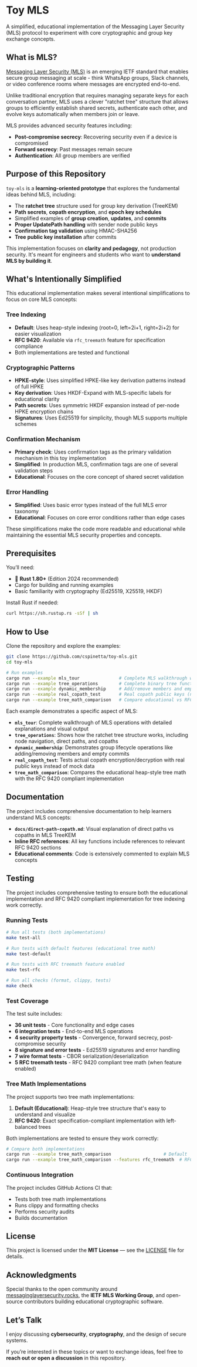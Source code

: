 # Toy MLS

A simplified, educational implementation of the Messaging Layer Security (MLS) protocol to experiment with core cryptographic and group key exchange concepts.

## What is MLS?

[Messaging Layer Security (MLS)](https://messaginglayersecurity.rocks/) is an emerging IETF standard that enables secure group messaging at scale - think WhatsApp groups, Slack channels, or video conference rooms where messages are encrypted end-to-end.

Unlike traditional encryption that requires managing separate keys for each conversation partner, MLS uses a clever "ratchet tree" structure that allows groups to efficiently establish shared secrets, authenticate each other, and evolve keys automatically when members join or leave.

MLS provides advanced security features including:
- **Post-compromise secrecy**: Recovering security even if a device is compromised
- **Forward secrecy**: Past messages remain secure
- **Authentication**: All group members are verified

## Purpose of this Repository

`toy-mls` is a **learning-oriented prototype** that explores the fundamental ideas behind MLS, including:

* The **ratchet tree** structure used for group key derivation (TreeKEM)
* **Path secrets**, **copath encryption**, and **epoch key schedules**
* Simplified examples of **group creation**, **updates**, and **commits**
* **Proper UpdatePath handling** with sender node public keys
* **Confirmation tag validation** using HMAC-SHA256
* **Tree public key installation** after commits

This implementation focuses on **clarity and pedagogy**, not production security.
It's meant for engineers and students who want to **understand MLS by building it**.

## What's Intentionally Simplified

This educational implementation makes several intentional simplifications to focus on core MLS concepts:

### Tree Indexing
- **Default**: Uses heap-style indexing (root=0, left=2i+1, right=2i+2) for easier visualization
- **RFC 9420**: Available via `rfc_treemath` feature for specification compliance
- Both implementations are tested and functional

### Cryptographic Patterns
- **HPKE-style**: Uses simplified HPKE-like key derivation patterns instead of full HPKE
- **Key derivation**: Uses HKDF-Expand with MLS-specific labels for educational clarity
- **Path secrets**: Uses symmetric HKDF expansion instead of per-node HPKE encryption chains
- **Signatures**: Uses Ed25519 for simplicity, though MLS supports multiple schemes

### Confirmation Mechanism
- **Primary check**: Uses confirmation tags as the primary validation mechanism in this toy implementation
- **Simplified**: In production MLS, confirmation tags are one of several validation steps
- **Educational**: Focuses on the core concept of shared secret validation

### Error Handling
- **Simplified**: Uses basic error types instead of the full MLS error taxonomy
- **Educational**: Focuses on core error conditions rather than edge cases

These simplifications make the code more readable and educational while maintaining the essential MLS security properties and concepts.

## Prerequisites

You’ll need:

* 🦀 **Rust 1.80+** (Edition 2024 recommended)
* Cargo for building and running examples
* Basic familiarity with cryptography (Ed25519, X25519, HKDF)

Install Rust if needed:

```bash
curl https://sh.rustup.rs -sSf | sh
```

## How to Use

Clone the repository and explore the examples:

```bash
git clone https://github.com/cspinetta/toy-mls.git
cd toy-mls

# Run examples
cargo run --example mls_tour               # Complete MLS walkthrough with N=3 group
cargo run --example tree_operations        # Complete binary tree functionality and navigation
cargo run --example dynamic_membership     # Add/remove members and empty commits
cargo run --example real_copath_test       # Real copath public keys (not mock keys)
cargo run --example tree_math_comparison   # Compare educational vs RFC tree math
```

Each example demonstrates a specific aspect of MLS:

- **`mls_tour`**: Complete walkthrough of MLS operations with detailed explanations and visual output
- **`tree_operations`**: Shows how the ratchet tree structure works, including node navigation, direct paths, and copaths
- **`dynamic_membership`**: Demonstrates group lifecycle operations like adding/removing members and empty commits
- **`real_copath_test`**: Tests actual copath encryption/decryption with real public keys instead of mock data
- **`tree_math_comparison`**: Compares the educational heap-style tree math with the RFC 9420 compliant implementation

## Documentation

The project includes comprehensive documentation to help learners understand MLS concepts:

- **`docs/direct-path-copath.md`**: Visual explanation of direct paths vs copaths in MLS TreeKEM
- **Inline RFC references**: All key functions include references to relevant RFC 9420 sections
- **Educational comments**: Code is extensively commented to explain MLS concepts

## Testing

The project includes comprehensive testing to ensure both the educational implementation and RFC 9420 compliant implementation for tree indexing work correctly.

### Running Tests

```bash
# Run all tests (both implementations)
make test-all

# Run tests with default features (educational tree math)
make test-default

# Run tests with RFC treemath feature enabled
make test-rfc

# Run all checks (format, clippy, tests)
make check
```

### Test Coverage

The test suite includes:

- **36 unit tests** - Core functionality and edge cases
- **6 integration tests** - End-to-end MLS operations
- **4 security property tests** - Convergence, forward secrecy, post-compromise security
- **8 signature and error tests** - Ed25519 signatures and error handling
- **7 wire format tests** - CBOR serialization/deserialization
- **5 RFC treemath tests** - RFC 9420 compliant tree math (when feature enabled)

### Tree Math Implementations

The project supports two tree math implementations:

1. **Default (Educational)**: Heap-style tree structure that's easy to understand and visualize
2. **RFC 9420**: Exact specification-compliant implementation with left-balanced trees

Both implementations are tested to ensure they work correctly:

```bash
# Compare both implementations
cargo run --example tree_math_comparison                    # Default
cargo run --example tree_math_comparison --features rfc_treemath  # RFC 9420
```

### Continuous Integration

The project includes GitHub Actions CI that:
- Tests both tree math implementations
- Runs clippy and formatting checks
- Performs security audits
- Builds documentation

## License

This project is licensed under the **MIT License** — see the [LICENSE](LICENSE) file for details.

## Acknowledgments

Special thanks to the open community around [messaginglayersecurity.rocks](https://messaginglayersecurity.rocks/), the **IETF MLS Working Group**, and open-source contributors building educational cryptographic software.

## Let’s Talk

I enjoy discussing **cybersecurity**, **cryptography**, and the design of secure systems.

If you’re interested in these topics or want to exchange ideas, feel free to **reach out or open a discussion** in this repository.
